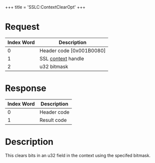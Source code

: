 +++
title = 'SSLC:ContextClearOpt'
+++

# Request

| Index Word | Description                                         |
|------------|-----------------------------------------------------|
| 0          | Header code \[0x001B0080\]                          |
| 1          | SSL [context](SSLC:CreateContext "wikilink") handle |
| 2          | u32 bitmask                                         |

# Response

| Index Word | Description |
|------------|-------------|
| 0          | Header code |
| 1          | Result code |

# Description

This clears bits in an u32 field in the context using the specifed
bitmask.
